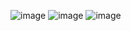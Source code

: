 ![image](https://github.com/raionpac/Rock-Paper-Scissors_final/assets/18443784/27516d91-c90c-4e7b-9ed3-e66aac869f9f)
![image](https://github.com/raionpac/Rock-Paper-Scissors_final/assets/18443784/9008f31b-ba1d-4225-926e-ea306b6fd225)
![image](https://github.com/raionpac/Rock-Paper-Scissors_final/assets/18443784/563cd99a-92f3-484e-9f71-4caadf144e33)
